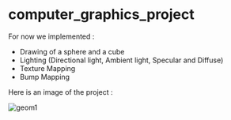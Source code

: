# computer_graphics_project

For now we implemented :
  - Drawing of a sphere and a cube
  - Lighting (Directional light, Ambient light, Specular and Diffuse)
  - Texture Mapping
  - Bump Mapping
  
Here is an image of the project :

  ![geom1](https://user-images.githubusercontent.com/91250466/192846457-c77eddd1-3eb9-4ff1-89c1-932eb99a0d36.PNG)
